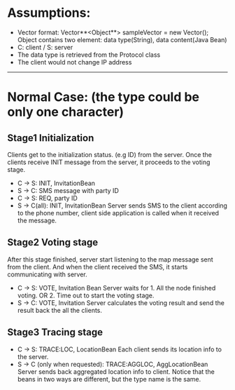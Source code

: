 # Assumptions: #
  * Vector format: Vector**<Object**> sampleVector = new Vector();
Object contains two element: data type(String), data content(Java Bean)
  * C: client / S: server
  * The data type is retrieved from the Protocol class
  * The client would not change IP address

---

# Normal Case: (the type could be only one character) #
## Stage1 Initialization ##
Clients get to the initialization status. (e.g ID) from the server. Once the clients receive INIT message from the server, it proceeds to the voting stage.
  * C -> S: INIT, InvitationBean
  * S -> C: SMS message with party ID
  * C -> S: REQ, party ID
  * S -> C(all): INIT, InvitationBean
Server sends SMS to the client according to the phone number, client side application is called when it received the message.
## Stage2 Voting stage ##
After this stage finished, server start listening to the map message sent from the client. And when the client received the SMS, it starts communicating with server.
  * C -> S: VOTE, Invitation Bean
Server waits for 1. All the node finished voting. OR 2. Time out to start the voting stage.
  * S -> C: VOTE, Invitation
Server calculates the voting result and send the result back the all the clients.
## Stage3 Tracing stage ##
  * C -> S: TRACE:LOC, LocationBean
Each client sends its location info to the server.
  * S -> C (only when requested): TRACE:AGGLOC, AggLocationBean
Server sends back aggregated location info to client.
Notice that the beans in two ways are different, but the type name is the same.

